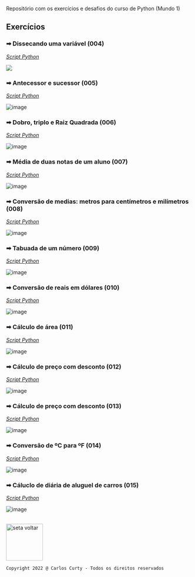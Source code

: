 <!--# Curso de Python [![image](https://user-images.githubusercontent.com/68711113/165764028-9d60f899-2323-439a-bc27-e492e6978bf3.png)](https://www.cursoemvideo.com/)-->

Repositório com os exercícios e desafios do curso de Python (Mundo 1)

## Exercícios

### ➡ Dissecando uma variável (004)

*<a href="https://github.com/carloscurty/CursoemVideo-Python-Mundo1/blob/master/ex004.py">Script Python</a>*

<p><img src="https://user-images.githubusercontent.com/68711113/165763293-30fa2483-5dfb-4d0b-934a-e5beccbc16c5.png"></p>

### ➡ Antecessor e sucessor (005)

*<a href="https://github.com/carloscurty/CursoemVideo-Python-Mundo1/blob/master/desafio005.py">Script Python</a>*

![image](https://user-images.githubusercontent.com/68711113/165765664-cfb1d42f-6bdd-4dc7-9bfb-43b6a1ee5e41.png)

### ➡ Dobro, triplo e Raiz Quadrada (006)

*<a href="https://github.com/carloscurty/CursoemVideo-Python-Mundo1/blob/master/desafio006.py">Script Python</a>*

![image](https://user-images.githubusercontent.com/68711113/165766378-1ceb8ab2-eabd-40ca-a15d-3cf60e612c36.png)

### ➡ Média de duas notas de um aluno (007)

*<a href="https://github.com/carloscurty/CursoemVideo-Python-Mundo1/blob/master/desafio007.py">Script Python</a>*

![image](https://user-images.githubusercontent.com/68711113/165958370-e9c76eff-d19e-49c0-8c0e-8a1b67d795d2.png)

### ➡ Conversão de medias: metros para centímetros e milímetros (008)

*<a href="https://github.com/carloscurty/CursoemVideo-Python-Mundo1/blob/master/desafio008.py">Script Python</a>*

![image](https://user-images.githubusercontent.com/68711113/165958496-f97ddf14-2feb-4e28-908e-0bffd1117283.png)

### ➡ Tabuada de um número (009)

*<a href="https://github.com/carloscurty/CursoemVideo-Python-Mundo1/blob/master/desafio009.py">Script Python</a>*

![image](https://user-images.githubusercontent.com/68711113/165959193-6ebb5a2c-c086-45ef-bc48-f6ea81285b28.png)

### ➡ Conversão de reais em dólares (010)

*<a href="https://github.com/carloscurty/CursoemVideo-Python-Mundo1/blob/master/desafio010.py">Script Python</a>*

![image](https://user-images.githubusercontent.com/68711113/166233729-5befdaeb-3c22-4568-b0e8-392ea52ec424.png)

### ➡ Cálculo de área (011)

*<a href="https://github.com/carloscurty/CursoemVideo-Python-Mundo1/blob/master/desafio011.py">Script Python</a>*

![image](https://user-images.githubusercontent.com/68711113/166234735-5963cd08-72b6-418c-ad69-6f177dbb64ed.png)

### ➡ Cálculo de preço com desconto (012)

*<a href="https://github.com/carloscurty/CursoemVideo-Python-Mundo1/blob/master/desafio012.py">Script Python</a>*

![image](https://user-images.githubusercontent.com/68711113/166235329-3b7d175e-1320-4d27-8c26-7bac4d2ba14f.png)

### ➡ Cálculo de preço com desconto (013)

*<a href="https://github.com/carloscurty/CursoemVideo-Python-Mundo1/blob/master/desafio013.py">Script Python</a>*

![image](https://user-images.githubusercontent.com/68711113/166235839-0064596c-2341-4e67-8aba-143467d71aa0.png)

### ➡ Conversão de ºC para ºF (014)

*<a href="https://github.com/carloscurty/CursoemVideo-Python-Mundo1/blob/master/desafio014.py">Script Python</a>*

![image](https://user-images.githubusercontent.com/68711113/166237126-7c106170-33f8-4a69-af61-dc2e9f91bf2a.png)

### ➡ Cáluclo de diária de aluguel de carros (015)

*<a href="https://github.com/carloscurty/CursoemVideo-Python-Mundo1/blob/master/desafio015.py">Script Python</a>*

![image](https://user-images.githubusercontent.com/68711113/166240251-b6cc4972-ab18-4f3c-b979-817f7708a7db.png)


<br>
<a href="https://carloscurty.github.io"><img src="https://user-images.githubusercontent.com/68711113/165831130-798ed958-d7d9-48ec-a6b5-1e0f19f92dff.png" alt="seta voltar" width="100"/></a>


~~~
Copyright 2022 @ Carlos Curty - Todos os direitos reservados
~~~
